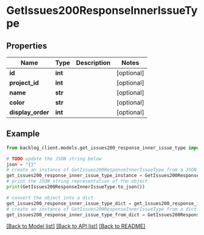 # GetIssues200ResponseInnerIssueType


## Properties

Name | Type | Description | Notes
------------ | ------------- | ------------- | -------------
**id** | **int** |  | [optional] 
**project_id** | **int** |  | [optional] 
**name** | **str** |  | [optional] 
**color** | **str** |  | [optional] 
**display_order** | **int** |  | [optional] 

## Example

```python
from backlog_client.models.get_issues200_response_inner_issue_type import GetIssues200ResponseInnerIssueType

# TODO update the JSON string below
json = "{}"
# create an instance of GetIssues200ResponseInnerIssueType from a JSON string
get_issues200_response_inner_issue_type_instance = GetIssues200ResponseInnerIssueType.from_json(json)
# print the JSON string representation of the object
print(GetIssues200ResponseInnerIssueType.to_json())

# convert the object into a dict
get_issues200_response_inner_issue_type_dict = get_issues200_response_inner_issue_type_instance.to_dict()
# create an instance of GetIssues200ResponseInnerIssueType from a dict
get_issues200_response_inner_issue_type_from_dict = GetIssues200ResponseInnerIssueType.from_dict(get_issues200_response_inner_issue_type_dict)
```
[[Back to Model list]](../README.md#documentation-for-models) [[Back to API list]](../README.md#documentation-for-api-endpoints) [[Back to README]](../README.md)


